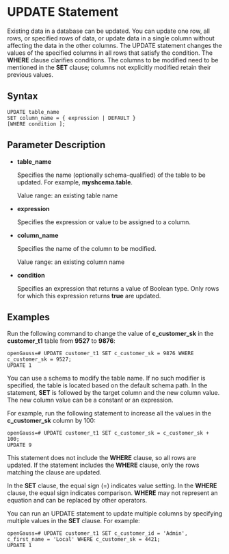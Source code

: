 # UPDATE Statement<a name="EN-US_TOPIC_0000001224824119"></a>

Existing data in a database can be updated. You can update one row, all rows, or specified rows of data, or update data in a single column without affecting the data in the other columns. The UPDATE statement changes the values of the specified columns in all rows that satisfy the condition. The  **WHERE**  clause clarifies conditions. The columns to be modified need to be mentioned in the  **SET**  clause; columns not explicitly modified retain their previous values.

## Syntax<a name="section169339391182"></a>

```
UPDATE table_name 
SET column_name = { expression | DEFAULT } 
[WHERE condition ];
```

## Parameter Description<a name="section24508283118"></a>

-   **table\_name**

    Specifies the name \(optionally schema-qualified\) of the table to be updated. For example,  **myshcema.table**.

    Value range: an existing table name

-   **expression**

    Specifies the expression or value to be assigned to a column.

-   **column\_name**

    Specifies the name of the column to be modified.

    Value range: an existing column name

-   **condition**

    Specifies an expression that returns a value of Boolean type. Only rows for which this expression returns  **true**  are updated.


## Examples<a name="section1401745151110"></a>

Run the following command to change the value of  **c\_customer\_sk**  in the  **customer\_t1**  table from  **9527**  to  **9876**:

```
openGauss=# UPDATE customer_t1 SET c_customer_sk = 9876 WHERE c_customer_sk = 9527;
UPDATE 1
```

You can use a schema to modify the table name. If no such modifier is specified, the table is located based on the default schema path. In the statement,  **SET**  is followed by the target column and the new column value. The new column value can be a constant or an expression.

For example, run the following statement to increase all the values in the  **c\_customer\_sk**  column by 100:

```
openGauss=# UPDATE customer_t1 SET c_customer_sk = c_customer_sk + 100;
UPDATE 9
```

This statement does not include the  **WHERE**  clause, so all rows are updated. If the statement includes the  **WHERE**  clause, only the rows matching the clause are updated.

In the  **SET**  clause, the equal sign \(=\) indicates value setting. In the  **WHERE**  clause, the equal sign indicates comparison.  **WHERE**  may not represent an equation and can be replaced by other operators.

You can run an UPDATE statement to update multiple columns by specifying multiple values in the  **SET**  clause. For example:

```
openGauss=# UPDATE customer_t1 SET c_customer_id = 'Admin', c_first_name = 'Local' WHERE c_customer_sk = 4421; 
UPDATE 1
```

